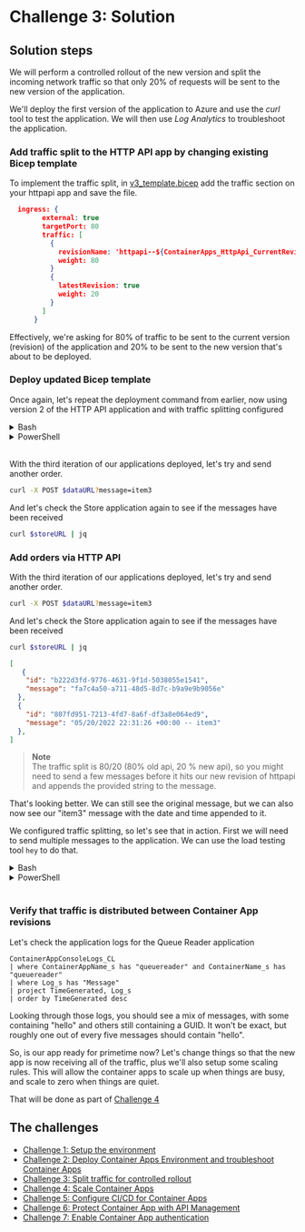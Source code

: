 # Challenge 3: Solution

## Solution steps
We will perform a controlled rollout of the new version and split the incoming network traffic so that only 20% of requests will be sent to the new version of the application.

We'll deploy the first version of the application to Azure and use the _curl_ tool to test the application. We will then use _Log Analytics_ to troubleshoot the application.

### Add traffic split to the HTTP API app by changing existing Bicep template
To implement the traffic split, in [v3_template.bicep](v3_template.bicep) add the traffic section on your httpapi app and save the file.

```json
  ingress: {
        external: true
        targetPort: 80
        traffic: [
          {
            revisionName: 'httpapi--${ContainerApps_HttpApi_CurrentRevisionName}'
            weight: 80
          }
          {
            latestRevision: true
            weight: 20
          }
        ]
      }
```

Effectively, we're asking for 80% of traffic to be sent to the current version (revision) of the application and 20% to be sent to the new version that's about to be deployed.

### Deploy updated Bicep template

Once again, let's repeat the deployment command from earlier, now using version 2 of the HTTP API application and with traffic splitting configured


<details>
  <summary>Bash</summary>

```bash

# Deploy Bicep template.
az deployment group create \
  -g $resourceGroup \
  --template-file v3_template.bicep \
  --parameters @v3_parametersbicep.json \
  --parameters \
    ContainerApps_Environment_Name=$containerAppEnv \
    LogAnalytics_Workspace_Name=$logAnalytics \
    AppInsights_Name=$appInsights \
    Container_Registry_Name=$acr 

```

  </summary>
</details>

<details>
  <summary>PowerShell</summary>

```PowerShell

New-AzResourceGroupDeployment -ResourceGroup $resourceGroup -Name 'v3_deployment' -TemplateFile .\v3_template.bicep -TemplateParameterFile v3_template.bicep -Location $location -ContainerApps_Environment_Name $containerAppEnv -LogAnalytics_Workspace_Name $logAnalytics -AppInsights_Name $appInsights -Container_Registry_Name $acr

```

  </summary>
</details>
<br>

With the third iteration of our applications deployed, let's try and send another order.

```bash
curl -X POST $dataURL?message=item3
```

And let's check the Store application again to see if the messages have been received

```bash
curl $storeURL | jq
```
### Add orders via HTTP API

With the third iteration of our applications deployed, let's try and send another order.

```bash
curl -X POST $dataURL?message=item3
```

And let's check the Store application again to see if the messages have been received

```bash
curl $storeURL | jq
```

```json
[
   {
    "id": "b222d3fd-9776-4631-9f1d-5038055e1541",
    "message": "fa7c4a50-a711-48d5-8d7c-b9a9e9b9056e"
  },
  {
    "id": "807fd951-7213-4fd7-8a6f-df3a8e064ed9",
    "message": "05/20/2022 22:31:26 +00:00 -- item3"
  },
]
```

> **Note**<br> 
> The traffic split is 80/20 (80% old api, 20 % new api), so you might need to send a few messages before it hits our new revision of httpapi and appends the provided string to the message.

That's looking better. We can still see the original message, but we can also now see our "item3" message with the date and time appended to it.

We configured traffic splitting, so let's see that in action. First we will need to send multiple messages to the application. We can use the load testing tool `hey` to do that.

<details>
  <summary>Bash</summary>


```bash
hey -m POST -n 25 -c 1 $dataURL?message=hello

# Verify orders in StoreApp
curl $storeURL | jq
```


  </summary>
</details>

<details>
  <summary>PowerShell</summary>

```PowerShell

hey -m POST -n 25 -c 1 "$dataURL?message=hello"

# Verify orders in StoreApp
curl $storeURL 

```

  </summary>
</details>
<br>

### Verify that traffic is distributed between Container App revisions 
Let's check the application logs for the Queue Reader application

```text
ContainerAppConsoleLogs_CL
| where ContainerAppName_s has "queuereader" and ContainerName_s has "queuereader"
| where Log_s has "Message"
| project TimeGenerated, Log_s
| order by TimeGenerated desc
```

Looking through those logs, you should see a mix of messages, with some containing "hello" and others still containing a GUID. It won't be exact, but roughly one out of every five messages should contain "hello".

So, is our app ready for primetime now? Let's change things so that the new app is now receiving all of the traffic, plus we'll also setup some scaling rules. This will allow the container apps to scale up when things are busy, and scale to zero when things are quiet.

That will be done as part of [Challenge 4](challenge4.md)

## The challenges

- [Challenge 1: Setup the environment](challenge1.md)
- [Challenge 2: Deploy Container Apps Environment and troubleshoot Container Apps](challenge2.md)
- [Challenge 3: Split traffic for controlled rollout](challenge3.md)
- [Challenge 4: Scale Container Apps](challenge4.md)
- [Challenge 5: Configure CI/CD for Container Apps](challenge5.md)
- [Challenge 6: Protect Container App with API Management](challenge6.md)
- [Challenge 7: Enable Container App authentication](challenge7.md)
